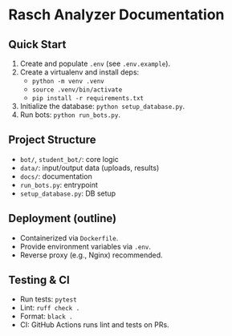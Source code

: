 # Rasch Analyzer Documentation

## Quick Start

1. Create and populate `.env` (see `.env.example`).
2. Create a virtualenv and install deps:
   - `python -m venv .venv`
   - `source .venv/bin/activate`
   - `pip install -r requirements.txt`
3. Initialize the database: `python setup_database.py`.
4. Run bots: `python run_bots.py`.

## Project Structure

- `bot/`, `student_bot/`: core logic
- `data/`: input/output data (uploads, results)
- `docs/`: documentation
- `run_bots.py`: entrypoint
- `setup_database.py`: DB setup

## Deployment (outline)

- Containerized via `Dockerfile`.
- Provide environment variables via `.env`.
- Reverse proxy (e.g., Nginx) recommended.

## Testing & CI

- Run tests: `pytest`
- Lint: `ruff check .`
- Format: `black .`
- CI: GitHub Actions runs lint and tests on PRs.
